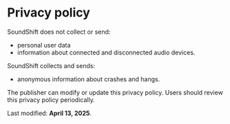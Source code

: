 # Privacy policy

SoundShift does not collect or send: 
- personal user data
- information about connected and disconnected audio devices.

SoundShift collects and sends:
- anonymous information about crashes and hangs.

The publisher can modify or update this privacy policy. Users should review this privacy policy periodically.

Last modified: **April 13, 2025**.